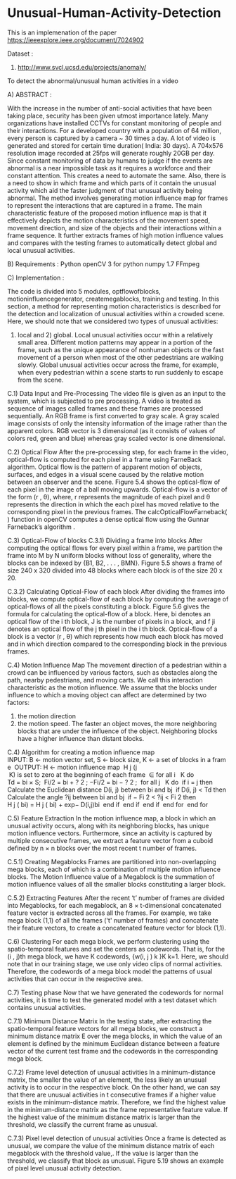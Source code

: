 # Unusual-Human-Activity-Detection
This is an implemenation of the paper https://ieeexplore.ieee.org/document/7024902

Dataset : 
1. http://www.svcl.ucsd.edu/projects/anomaly/

To detect the abnormal/unusual human activities in a video

A) ABSTRACT :

With the increase in the number of anti-social activities that have been taking
place, security has been given utmost importance lately. Many organizations have installed
CCTVs for constant monitoring of people and their interactions. For a developed country
with a population of 64 million, every person is captured by a camera ~ 30 times a day. A
lot of video is generated and stored for certain time duration( India: 30 days). A 704x576
resolution image recorded at 25fps will generate roughly 20GB per day. Since constant
monitoring of data by humans to judge if the events are abnormal is a near impossible task
as it requires a workforce and their constant attention. This creates a need to automate the
same. Also, there is a need to show in which frame and which parts of it contain the
unusual activity which aid the faster judgment of that unusual activity being abnormal.
The method involves generating motion influence map for frames to represent the
interactions that are captured in a frame. The main characteristic feature of the proposed motion
influence map is that it effectively depicts the motion characteristics of the movement speed,
movement direction, and size of the objects and their interactions within a frame sequence. It
further extracts frames of high motion influence values and compares with the testing frames to
automatically detect global and local unusual activities.

B) Requirements :
Python
openCV 3 for python
numpy 1.7
FFmpeg


C) Implementation :

The code is divided into 5 modules, optflowofblocks, motioninfluencegenerator,
createmegablocks, training and testing.
In this section, a method for representing motion characteristics is described for the
detection and localization of unusual activities within a crowded scene. Here, we should note that
we considered two types of unusual activities:
1) local and 2) global.
Local unusual activities occur within a relatively small area. Different motion patterns may
appear in a portion of the frame, such as the unique appearance of nonhuman objects or the fast
movement of a person when most of the other pedestrians are walking slowly. Global unusual
activities occur across the frame, for example, when every pedestrian within a scene starts to run
 suddenly to escape from the scene.

C.1)  Data Input and Pre-Processing
The video file is given as an input to the system, which is subjected to pre processing. A
video is treated as sequence of images called frames and these frames are processed sequentially.
An RGB frame is first converted to gray scale. A gray scaled image consists of only the intensity
information of the image rather than the apparent colors. RGB vector is 3 dimensional (as it
consists of values of colors red, green and blue) whereas gray scaled vector is one dimensional.

C.2)  Optical Flow
After the pre-processing step, for each frame in the video, optical-flow is computed for
each pixel in a frame using FarneBack algorithm. Optical flow is the pattern of apparent motion
of objects, surfaces, and edges in a visual scene caused by the relative motion between an
observer and the scene. Figure 5.4 shows the optical-flow of each pixel in the image of a ball
moving upwards. Optical-flow is a vector of the form (r , θ), where, r represents the magnitude of
each pixel and θ represents the direction in which the each pixel has moved relative to the
corresponding pixel in the previous frames. The calcOpticalFlowFarneback( ) function in
openCV computes a dense optical flow using the Gunnar Farneback’s algorithm .


C.3) Optical-Flow of blocks
C.3.1) Dividing a frame into blocks
After computing the optical flows for every pixel within a frame, we partition the
frame into M by N uniform blocks without loss of generality, where the blocks can be
indexed by {B1, B2, . . . , BMN}. Figure 5.5 shows a frame of size 240 x 320 divided into
48 blocks where each block is of the size 20 x 20. 

C.3.2) Calculating Optical-Flow of each block
After dividing the frames into blocks, we compute optical-flow of each block by
computing the average of optical-flows of all the pixels constituting a block. Figure 5.6
gives the formula for calculating the optical-flow of a block. Here, bi denotes an optical
flow of the i th block, J is the number of pixels in a block, and f ji denotes an optical flow
of the j th pixel in the i th block.
Optical-flow of a block is a vector (r , θ) which represents how much each block
has moved and in which direction compared to the corresponding block in the previous
frames. 


C.4) Motion Influence Map
The movement direction of a pedestrian within a crowd can be influenced by various
factors, such as obstacles along the path, nearby pedestrians, and moving carts. We call this
interaction characteristic as the motion influence. We assume that the blocks under influence to
which a moving object can affect are determined by two factors:
1) the motion direction
2) the motion speed.
The faster an object moves, the more neighboring blocks that are under the influence of the
object. Neighboring blocks have a higher influence than distant blocks. 


C.4) Algorithm for creating a motion influence map
INPUT: B ← motion vector set, S ← block size, K ← a set of blocks in a frame 
OUTPUT: H ← motion influence map 
H j (j   K) is set to zero at the beginning of each frame  ∈
for all i   K do  
Td = bi × S; 
Fi/2 = bi + ? 2 ; −Fi/2 = bi − ? 2 ; 
for all j   K do  
if i = j then 
Calculate the Euclidean distance D(i, j) between
bi and bj 
if D(i, j) < Td then 
Calculate the angle ?ij between bi and bj 
if − Fi 2 < ?ij < Fi 2 then 
H j ( bi) = H j ( bi) + exp− D(i,j)bi 
end if 
end if 
end if 
end for 
end for


C.5) Feature Extraction
In the motion influence map, a block in which an unusual activity occurs, along with its
neighboring blocks, has unique motion influence vectors. Furthermore, since an activity is
captured by multiple consecutive frames, we extract a feature vector from a cuboid defined
by n × n blocks over the most recent t number of frames.

C.5.1) Creating Megablocks
Frames are partitioned into non-overlapping mega blocks, each of which is a combination
of multiple motion influence blocks. The Motion Influence value of a Megablock is the
summation of motion influence values of all the smaller blocks constituting a larger block.


C.5.2) Extracting Features
After the recent ‘t’ number of frames are divided into Megablocks, for each megablock,
an 8 × t-dimensional concatenated feature vector is extracted across all the frames. For example,
we take mega block (1,1) of all the frames ('t' number of frames) and concatenate their feature
vectors, to create a concatenated feature vector for block (1,1).

C.6) Clustering
For each mega block, we perform clustering using the spatio-temporal features and set
the centers as codewords. That is, for the (i , j)th mega block, we have K codewords, {w(i, j ) k }K k=1. 
Here, we should note that in our
training stage, we use only video clips of normal activities. Therefore, the codewords of a mega
block model the patterns of usual activities that can occur in the respective area.


C.7) Testing phase
Now that we have generated the codewords for normal activities, it is time to test the
generated model with a test dataset which contains unusual activities. 

C.7.1) Minimum Distance Matrix
In the testing state, after extracting the spatio-temporal feature vectors for all mega
blocks, we construct a minimum distance matrix E over the mega blocks, in which the value of
an element is defined by the minimum Euclidean distance between a feature vector of the current
test frame and the codewords in the corresponding mega block.



C.7.2) Frame level detection of unusual activities
In a minimum-distance matrix, the smaller the value of an element, the less likely an
unusual activity is to occur in the respective block. On the other hand, we can say that there are
unusual activities in t consecutive frames if a higher value exists in the minimum-distance
matrix. Therefore, we find the highest value in the minimum-distance matrix as the frame
representative feature value. If the highest value of the minimum distance matrix is larger than
the threshold, we classify the current frame as unusual.


C.7.3) Pixel level detection of unusual activities
Once a frame is detected as unusual, we compare the value of the minimum distance
matrix of each megablock with the threshold value,. If the value is larger than the threshold, we
classify that block as unusual. Figure 5.19 shows an example of pixel level unusual activity
detection.


